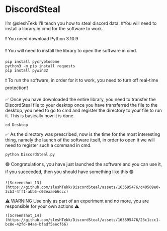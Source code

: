 # DiscordSteal
I’m @sleshTekk I'll teach you how to steal discord data. #You will need to install a library in cmd for the software to work.

❗️ You need download Python 3.10.9
    
❗️ You will need to install the library to open the software in cmd.
    
    pip install pycryptodome
    python3 -m pip install requests
    pip install pywin32
  
 ❗️ To run the software, in order for it to work, you need to turn off real-time protection❗️  

✅ Once you have downloaded the entire library, you need to transfer the DiscordSteal file to your desktop
once you have transferred the file to the desktop, you need to go to cmd and register the directory to your file to run it.
This is basically how it is done.

    cd Desktop

✅ As the directory was prescribed, now is the time for the most interesting thing, namely the launch of the software itself, in order to open it we will need to register such a command in cmd. 

    python DiscordSteal.py

🟢 Congratulations, you have just launched the software and you can use it, if you succeeded, then you should have something like this 🟢

    ![Screenshot_13](https://github.com/sleshTekk/DiscordSteal/assets/163595476/c40509e0-3cb3-4ff1-abb5-c03eaaeb6ccc)

⚠️ WARNING Use only as part of an experiment and no more, you are responsible for your own actions ⚠️

    ![Screenshot_14](https://github.com/sleshTekk/DiscordSteal/assets/163595476/23c1ccc1-bc8e-42fd-84ae-bfadf5eecf66)



